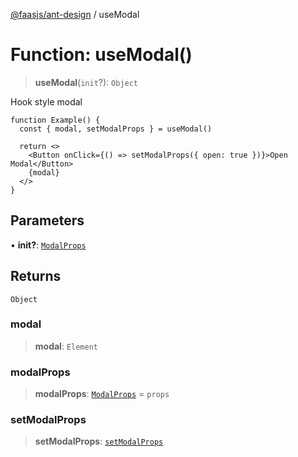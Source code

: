 [@faasjs/ant-design](../README.md) / useModal

# Function: useModal()

> **useModal**(`init`?): `Object`

Hook style modal

```tsx
function Example() {
  const { modal, setModalProps } = useModal()

  return <>
    <Button onClick={() => setModalProps({ open: true })}>Open Modal</Button>
    {modal}
  </>
}
```

## Parameters

• **init?**: [`ModalProps`](../interfaces/ModalProps.md)

## Returns

`Object`

### modal

> **modal**: `Element`

### modalProps

> **modalProps**: [`ModalProps`](../interfaces/ModalProps.md) = `props`

### setModalProps

> **setModalProps**: [`setModalProps`](../type-aliases/setModalProps.md)
